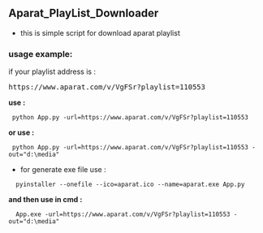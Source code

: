 ## Aparat_PlayList_Downloader
- this is simple script for download aparat playlist 

 ###  usage example:
 if your playlist address is : 
 
<pre>https://www.aparat.com/v/VgFSr?playlist=110553</pre>
 **use :**
 <pre><code> python App.py -url=https://www.aparat.com/v/VgFSr?playlist=110553</code></pre>

**or use :**
<pre><code> python App.py -url=https://www.aparat.com/v/VgFSr?playlist=110553 -out="d:\media"</code></pre>

* for generate exe file use :
<pre><code>  pyinstaller --onefile --ico=aparat.ico --name=aparat.exe App.py </code></pre>

 **and then use in cmd :**
<pre><code>  App.exe -url=https://www.aparat.com/v/VgFSr?playlist=110553 -out="d:\media"</code></pre>